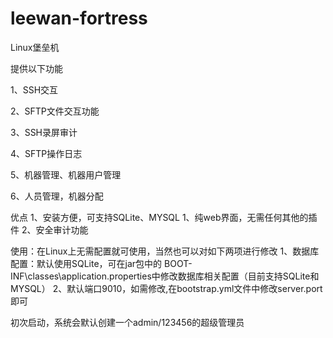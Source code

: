 # leewan-fortress
Linux堡垒机

提供以下功能 

1、SSH交互 

2、SFTP文件交互功能 

3、SSH录屏审计 

4、SFTP操作日志 

5、机器管理、机器用户管理 

6、人员管理，机器分配 


优点
1、安装方便，可支持SQLite、MYSQL
1、纯web界面，无需任何其他的插件
2、安全审计功能

使用：在Linux上无需配置就可使用，当然也可以对如下两项进行修改
1、数据库配置：默认使用SQLite，可在jar包中的 BOOT-INF\classes\application.properties中修改数据库相关配置（目前支持SQLite和MYSQL）
2、默认端口9010，如需修改,在bootstrap.yml文件中修改server.port即可

初次启动，系统会默认创建一个admin/123456的超级管理员
